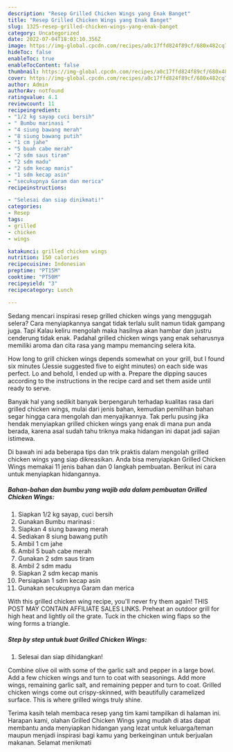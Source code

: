 ```yaml
---
description: "Resep Grilled Chicken Wings yang Enak Banget"
title: "Resep Grilled Chicken Wings yang Enak Banget"
slug: 1325-resep-grilled-chicken-wings-yang-enak-banget
category: Uncategorized
date: 2022-07-04T18:03:10.356Z
image: https://img-global.cpcdn.com/recipes/a0c17ffd824f89cf/680x482cq70/grilled-chicken-wings-foto-resep-utama.jpg
hideToc: false
enableToc: true
enableTocContent: false
thumbnail: https://img-global.cpcdn.com/recipes/a0c17ffd824f89cf/680x482cq70/grilled-chicken-wings-foto-resep-utama.jpg
cover: https://img-global.cpcdn.com/recipes/a0c17ffd824f89cf/680x482cq70/grilled-chicken-wings-foto-resep-utama.jpg
author: Admin
authorAv: notfound
ratingvalue: 4.1
reviewcount: 11
recipeingredient:
- "1/2 kg sayap cuci bersih"
- " Bumbu marinasi "
- "4 siung bawang merah"
- "8 siung bawang putih"
- "1 cm jahe"
- "5 buah cabe merah"
- "2 sdm saus tiram"
- "2 sdm madu"
- "2 sdm kecap manis"
- "1 sdm kecap asin"
- "secukupnya Garam dan merica"
recipeinstructions:

- "Selesai dan siap dinikmati!"
categories:
- Resep
tags:
- grilled
- chicken
- wings

katakunci: grilled chicken wings 
nutrition: 150 calories
recipecuisine: Indonesian
preptime: "PT15M"
cooktime: "PT50M"
recipeyield: "3"
recipecategory: Lunch

---
```



Sedang mencari inspirasi resep grilled chicken wings yang menggugah selera? Cara menyiapkannya sangat tidak terlalu sulit namun tidak gampang juga. Tapi Kalau keliru mengolah maka hasilnya akan hambar dan justru cenderung tidak enak. Padahal grilled chicken wings yang enak seharusnya memiliki aroma dan cita rasa yang mampu memancing selera kita.


How long to grill chicken wings depends somewhat on your grill, but I found six minutes (Jessie suggested five to eight minutes) on each side was perfect. Lo and behold, I ended up with a. Prepare the dipping sauces according to the instructions in the recipe card and set them aside until ready to serve.

Banyak hal yang sedikit banyak berpengaruh terhadap kualitas rasa dari grilled chicken wings, mulai dari jenis bahan, kemudian pemilihan bahan segar hingga cara mengolah dan menyajikannya. Tak perlu pusing jika hendak menyiapkan grilled chicken wings yang enak di mana pun anda berada, karena asal sudah tahu triknya maka hidangan ini dapat jadi sajian istimewa.


Di bawah ini ada beberapa tips dan trik praktis dalam mengolah grilled chicken wings yang siap dikreasikan. Anda bisa menyiapkan Grilled Chicken Wings memakai 11 jenis bahan dan 0 langkah pembuatan. Berikut ini cara untuk menyiapkan hidangannya.

<!--inarticleads1-->

##### Bahan-bahan dan bumbu yang wajib ada dalam pembuatan Grilled Chicken Wings:

1. Siapkan 1/2 kg sayap, cuci bersih
1. Gunakan  Bumbu marinasi :
1. Siapkan 4 siung bawang merah
1. Sediakan 8 siung bawang putih
1. Ambil 1 cm jahe
1. Ambil 5 buah cabe merah
1. Gunakan 2 sdm saus tiram
1. Ambil 2 sdm madu
1. Siapkan 2 sdm kecap manis
1. Persiapkan 1 sdm kecap asin
1. Gunakan secukupnya Garam dan merica


With this grilled chicken wing recipe, you&#39;ll never fry them again! THIS POST MAY CONTAIN AFFILIATE SALES LINKS. Preheat an outdoor grill for high heat and lightly oil the grate. Tuck in the chicken wing flaps so the wing forms a triangle. 

<!--inarticleads2-->

##### Step by step untuk buat Grilled Chicken Wings:


1. Selesai dan siap dihidangkan!

Combine olive oil with some of the garlic salt and pepper in a large bowl. Add a few chicken wings and turn to coat with seasonings. Add more wings, remaining garlic salt, and remaining pepper and turn to coat. Grilled chicken wings come out crispy-skinned, with beautifully caramelized surface. This is where grilled wings truly shine. 

Terima kasih telah membaca resep yang tim kami tampilkan di halaman ini. Harapan kami, olahan Grilled Chicken Wings yang mudah di atas dapat membantu anda menyiapkan hidangan yang lezat untuk keluarga/teman maupun menjadi inspirasi bagi kamu yang berkeinginan untuk berjualan makanan. Selamat menikmati
